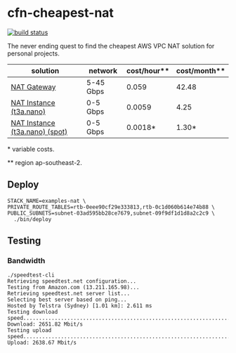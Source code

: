# cfn-cheapest-nat

[![build status][3]][4]

The never ending quest to find the cheapest AWS VPC NAT solution for personal projects.

|solution                           |network  |cost/hour**|cost/month**|
|-----------------------------------|---------|-----------|------------|
|[NAT Gateway][1]                   |5-45 Gbps|0.059      |42.48       |
|[NAT Instance (t3a.nano)][2]       |0-5  Gbps|0.0059     | 4.25       |
|[NAT Instance (t3a.nano) (spot)][2]|0-5  Gbps|0.0018*    | 1.30*      |

\* variable costs.

\*\* region ap-southeast-2.

## Deploy

```
STACK_NAME=examples-nat \
PRIVATE_ROUTE_TABLES=rtb-0eee90cf29e333813,rtb-0c1d060b614e74b88 \
PUBLIC_SUBNETS=subnet-03ad595bb28ce7679,subnet-09f9df1d1d8a2c2c9 \
  ./bin/deploy
```

## Testing

### Bandwidth

```
./speedtest-cli
Retrieving speedtest.net configuration...
Testing from Amazon.com (13.211.165.98)...
Retrieving speedtest.net server list...
Selecting best server based on ping...
Hosted by Telstra (Sydney) [1.01 km]: 2.611 ms
Testing download speed................................................................................
Download: 2651.82 Mbit/s
Testing upload speed................................................................................................
Upload: 2638.67 Mbit/s
```

[1]: https://docs.aws.amazon.com/vpc/latest/userguide/vpc-nat-gateway.html
[2]: https://docs.aws.amazon.com/vpc/latest/userguide/VPC_NAT_Instance.html
[3]: https://codebuild.us-east-1.amazonaws.com/badges?uuid=eyJlbmNyeXB0ZWREYXRhIjoiWVdkQTF5ekRUSm1FNjgxT0RsL0ZBanFER1dSRG1kQWI0VUNLS2NlS0EwZ0pjdmN5a1RVSGI5K2p5Ty9vZFVZZ2gxck1GOWM4bHJ3WC9VVzJhZDVieE9vPSIsIml2UGFyYW1ldGVyU3BlYyI6IlhoM1dkMGw4M3VFNXlZWU4iLCJtYXRlcmlhbFNldFNlcmlhbCI6MX0%3D&branch=master
[4]: https://console.aws.amazon.com/codesuite/codebuild/projects/examples-cheapest-nat/history?region=us-east-1

